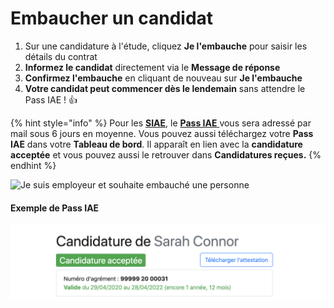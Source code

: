# Embaucher un candidat

1. Sur une candidature à l'étude, cliquez **Je l'embauche** pour saisir les détails du contrat
2. **Informez le candidat** directement via le **Message de réponse**
3. **Confirmez l'embauche** en cliquant de nouveau sur **Je l'embauche**
4. **Votre candidat peut commencer dès le lendemain** sans attendre le Pass IAE ! 👍 

{% hint style="info" %}
Pour les [**SIAE**](../pourquoi-une-plateforme-de-linclusion/qui-sont-les-employeurs-solidaires.md), le [**Pass IAE** ](https://doc.inclusion.beta.gouv.fr/pourquoi-une-plateforme-de-linclusion/pass-iae-agrement-plus-simple-cest-a-dire)vous sera adressé par mail sous 6 jours en moyenne. Vous pouvez aussi téléchargez votre **Pass IAE** dans votre **Tableau de bord**. Il apparaît en lien avec la **candidature acceptée** et vous pouvez aussi le retrouver dans **Candidatures reçues.** 
{% endhint %}



![Je suis employeur et souhaite embauch&#xE9; une personne](https://s5.gifyu.com/images/demo-employeur-repondre2.gif)

#### 

#### Exemple de Pass IAE

![Pass IAE](../.gitbook/assets/capture-de-cran-2020-05-01-a-10.15.49.png)


